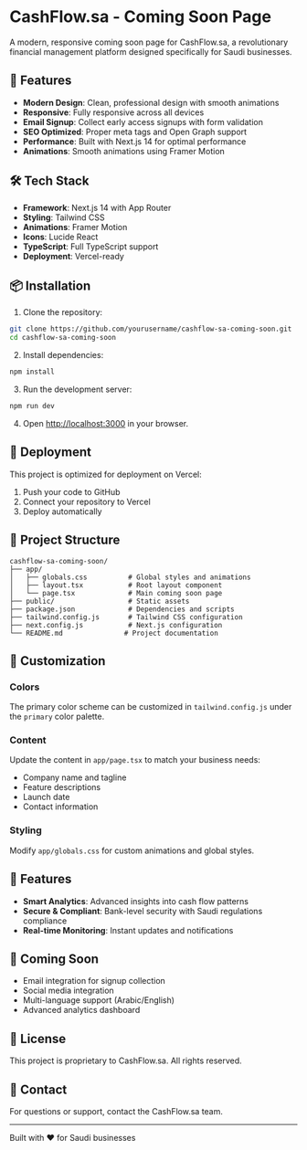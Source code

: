 # CashFlow.sa - Coming Soon Page

A modern, responsive coming soon page for CashFlow.sa, a revolutionary financial management platform designed specifically for Saudi businesses.

## 🚀 Features

- **Modern Design**: Clean, professional design with smooth animations
- **Responsive**: Fully responsive across all devices
- **Email Signup**: Collect early access signups with form validation
- **SEO Optimized**: Proper meta tags and Open Graph support
- **Performance**: Built with Next.js 14 for optimal performance
- **Animations**: Smooth animations using Framer Motion

## 🛠️ Tech Stack

- **Framework**: Next.js 14 with App Router
- **Styling**: Tailwind CSS
- **Animations**: Framer Motion
- **Icons**: Lucide React
- **TypeScript**: Full TypeScript support
- **Deployment**: Vercel-ready

## 📦 Installation

1. Clone the repository:
```bash
git clone https://github.com/yourusername/cashflow-sa-coming-soon.git
cd cashflow-sa-coming-soon
```

2. Install dependencies:
```bash
npm install
```

3. Run the development server:
```bash
npm run dev
```

4. Open [http://localhost:3000](http://localhost:3000) in your browser.

## 🚀 Deployment

This project is optimized for deployment on Vercel:

1. Push your code to GitHub
2. Connect your repository to Vercel
3. Deploy automatically

## 📁 Project Structure

```
cashflow-sa-coming-soon/
├── app/
│   ├── globals.css          # Global styles and animations
│   ├── layout.tsx           # Root layout component
│   └── page.tsx             # Main coming soon page
├── public/                  # Static assets
├── package.json             # Dependencies and scripts
├── tailwind.config.js       # Tailwind CSS configuration
├── next.config.js           # Next.js configuration
└── README.md               # Project documentation
```

## 🎨 Customization

### Colors
The primary color scheme can be customized in `tailwind.config.js` under the `primary` color palette.

### Content
Update the content in `app/page.tsx` to match your business needs:
- Company name and tagline
- Feature descriptions
- Launch date
- Contact information

### Styling
Modify `app/globals.css` for custom animations and global styles.

## 📱 Features

- **Smart Analytics**: Advanced insights into cash flow patterns
- **Secure & Compliant**: Bank-level security with Saudi regulations compliance
- **Real-time Monitoring**: Instant updates and notifications

## 🌟 Coming Soon

- Email integration for signup collection
- Social media integration
- Multi-language support (Arabic/English)
- Advanced analytics dashboard

## 📄 License

This project is proprietary to CashFlow.sa. All rights reserved.

## 🤝 Contact

For questions or support, contact the CashFlow.sa team.

---

Built with ❤️ for Saudi businesses
